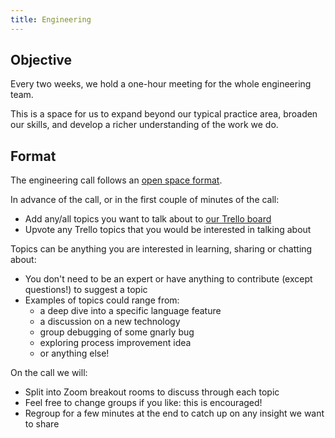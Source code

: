 ```yaml
---
title: Engineering
---
```


## Objective

Every two weeks, we hold a one-hour meeting for the whole engineering team.

This is a space for us to expand beyond our typical practice area, broaden our skills, and develop a richer understanding of the work we do.

## Format

The engineering call follows an [open space format](https://www.facilitator.school/blog/open-space-technology).

In advance of the call, or in the first couple of minutes of the call:

-   Add any/all topics you want to talk about to [our Trello board](https://trello.com/b/wd0WmGlx/engineering-meeting)
-   Upvote any Trello topics that you would be interested in talking about

Topics can be anything you are interested in learning, sharing or chatting about:

-   You don't need to be an expert or have anything to contribute (except questions!) to suggest a topic
-   Examples of topics could range from:
    -   a deep dive into a specific language feature
    -   a discussion on a new technology
    -   group debugging of some gnarly bug
    -   exploring process improvement idea
    -   or anything else!

On the call we will:

-   Split into Zoom breakout rooms to discuss through each topic
-   Feel free to change groups if you like: this is encouraged!
-   Regroup for a few minutes at the end to catch up on any insight we want to share
